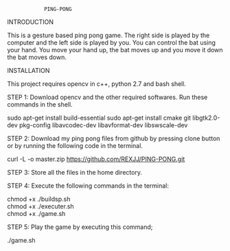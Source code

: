                 PING-PONG

INTRODUCTION

This is a gesture based ping pong game. The right side is played by the computer and the left side is played by you.
You can control the bat using your hand. You move your hand up, the bat moves up and you move it down the bat moves down.

INSTALLATION

This project requires opencv in c++, python 2.7 and bash shell.

STEP 1: Download opencv and the other required softwares. Run these commands in the shell.

sudo apt-get install build-essential
sudo apt-get install cmake git libgtk2.0-dev pkg-config libavcodec-dev libavformat-dev libswscale-dev

STEP 2: Download my ping pong files from github by pressing clone button or by running the following code in the terminal.

curl -L -o master.zip https://github.com/REXJJ/PING-PONG.git

STEP 3: Store all the files in the home directory.

STEP 4: Execute the following commands in the terminal:

chmod +x ./buildsp.sh   
chmod +x ./executer.sh  
chmod +x ./game.sh

STEP 5: Play the game by executing this command;

./game.sh
